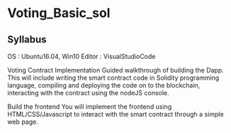 # Voting_Basic_sol
## Syllabus
OS : Ubuntu16.04, Win10
Editor : VisualStudioCode 

Voting Contract Implementation
Guided walkthrough of building the Dapp. 
This will include writing the smart contract code in Solidity programming language, compiling and deploying the code on to the blockchain, interacting with the contract using the nodeJS console.

Build the frontend
You will implement the frontend using HTML/CSS/Javascript to interact with the smart contract through a simple web page.
